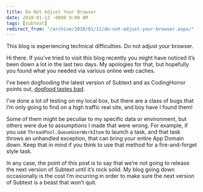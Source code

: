 ```yaml
---
title: Do Not Adjust Your Browser
date: 2010-01-12 -0800 9:00 AM
tags: [subtext]
redirect_from: "/archive/2010/01/11/do-not-adjust-your-browser.aspx/"
---
```


This blog is experiencing technical difficulties. Do not adjust your
browser.

Hi there. If you’ve tried to visit this blog recently you might have
noticed it’s been down a lot in the last two days. My apologies for
that, but hopefully you found what you needed via various online web
caches.

I’ve been dogfooding the latest version of Subtext and as CodingHorror
points out, [dogfood tastes
bad](http://www.codinghorror.com/blog/archives/000287.html "The Difficulty of Dogfooding").

I’ve done a lot of testing on my local box, but there are a class of
bugs that I’m only going to find on a high traffic real site, and boy
have I found them!

Some of them might be peculiar to my specific data or environment, but
others were due to assumptions I made that were wrong. For example, if
you use `ThreadPool.QueueUserWorkItem` to launch a task, and that task
throws an unhandled exception, that can bring your entire App Domain
down. Keep that in mind if you think to use that method for a
fire-and-forget style task.

In any case, the point of this post is to say that we’re not going to
release the next version of Subtext until it’s rock solid. My blog going
down occasionally is the cost I’m incurring in order to make sure the
next version of Subtext is a beast that won’t quit.

